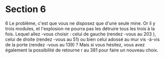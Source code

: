 # Section 6

6
Le problème, c'est que vous ne disposez que d'une seule mine. Or
il y trois modules, et l'explosion ne pourra pas les détruire tous
les trois à la fois. Lequel allez -vous choisir : celui de gauche
(rendez -vous au 203 ), celui de droite (rendez -vous au 51) ou
bien celui adossé au mur vis -à-vis de la porte (rendez -vous au
139) ? Mais si vous hésitez, vous avez également la possibilité de
retourne r au 381 pour faire un nouveau choix.